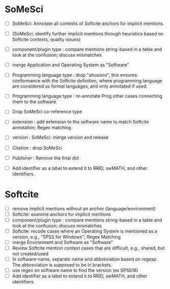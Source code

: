 # SoMeSci
- [ ] SoMeSci: Annotate all contexts of Softcite anchors for implicit mentions. 
- [ ] (SoMeSci: identify further implicit mentions through heuristics based on Softcite contexts, quality issues)
- [ ] component/plugin type : compare mentions string-based in a table and look at the confusion; discuss mismatches
- [ ] merge Application and Operating System as "Software"
- [ ] Programming language type : drop "allusions", this ensures conformance with the Softcite definition, where programming language are considered as formal languages, and only annotated if used.
- [ ] Programming language type : re-annotate Prog other cases connecting them to the software.
- [ ] Drop SoMeSci co-reference type
- [ ] extension : add extension to the software name to match Softcite annotation; Regex matching
- [ ] version : SoMeSci: merge version and release
- [ ] Citation : drop SoMeSci
- [ ] Publisher : Remove the final dot
- [ ] Add identifier as a label to extend it to RRID, swMATH, and other identifiers.


# Softcite
- [ ] remove implicit mentions without an anchor (language/environment)
- [ ] Softcite: examine anchors for implicit mentions
- [ ] component/plugin type : compare mentions string-based in a table and look at the confusion; discuss mismatches
- [ ] Softcite: recode cases where an Operating System is mentioned as a version, e.g., "SPSS for Windows"; Regex Matching
- [ ] merge Environment and Software as "Software"
- [ ] Review Softcite mention context cases that are difficult, e.g., shared, but not created/used
- [ ] In software-name, separate name and abbreviation based on regexp. The abbreviation is supposed to be in brackets.
- [ ] use regex on software name to find the version (ex SPSS16)
- [ ] Add identifier as a label to extend it to RRID, swMATH, and other identifiers.